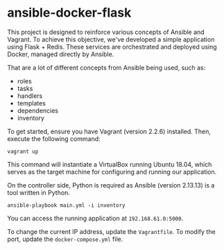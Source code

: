 # ansible-docker-flask

This project is designed to reinforce various concepts of Ansible and Vagrant. To achieve this objective, we've developed a simple application using Flask + Redis. These services are orchestrated and deployed using Docker, managed directly by Ansible.

That are a lot of different concepts from Ansible being used, such as:
- roles
- tasks
- handlers
- templates
- dependencies
- inventory

To get started, ensure you have Vagrant (version 2.2.6) installed. Then, execute the following command:

```
vagrant up
```

This command will instantiate a VirtualBox running Ubuntu 18.04, which serves as the target machine for configuring and running our application.

On the controller side, Python is required as Ansible (version 2.13.13) is a tool written in Python.

```
ansible-playbook main.yml -i inventory
```

You can access the running application at `192.168.61.0:5000`.

To change the current IP address, update the `Vagrantfile`. To modify the port, update the `docker-compose.yml` file.